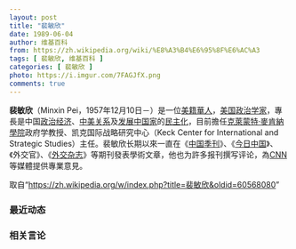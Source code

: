 ```yaml
---
layout: post
title: "裴敏欣"
date: 1989-06-04
author: 维基百科
from: https://zh.wikipedia.org/wiki/%E8%A3%B4%E6%95%8F%E6%AC%A3
tags: [ 裴敏欣, 维基百科 ]
categories: [ 裴敏欣 ]
photo: https://i.imgur.com/7FAGJfX.png
comments: true
---
```

<div class="mw-parser-output">
<p><b>裴敏欣</b>（Minxin Pei，1957年12月10日<span class="useeditintro" title="Template:BLP editintro">－</span>）是一位<a href="/wiki/%E7%BE%8E%E7%B1%8D%E8%8F%AF%E4%BA%BA" class="mw-redirect" title="美籍華人">美籍華人</a>，<a href="/wiki/%E7%BE%8E%E5%9B%BD" title="美国">美国</a><a href="/wiki/%E6%94%BF%E6%B2%BB%E5%AD%A6%E5%AE%B6" title="政治学家">政治学家</a>，專長是中国<a href="/wiki/%E6%94%BF%E6%B2%BB" title="政治">政治</a><a href="/wiki/%E7%BB%8F%E6%B5%8E" title="经济">经济</a>、<a href="/wiki/%E4%B8%AD%E7%BE%8E%E5%85%B3%E7%B3%BB" title="中美关系">中美关系</a>及<a href="/wiki/%E5%8F%91%E5%B1%95%E4%B8%AD%E5%9B%BD%E5%AE%B6" title="发展中国家">发展中国家</a>的<a href="/wiki/%E6%B0%91%E4%B8%BB%E5%8C%96" title="民主化">民主化</a>，目前擔任<a href="/wiki/%E5%85%8B%E8%90%8A%E8%92%99%E7%89%B9%C2%B7%E9%BA%A5%E8%82%AF%E7%B4%8D%E5%AD%B8%E9%99%A2" title="克萊蒙特·麥肯納學院">克萊蒙特·麥肯納學院</a>政府学教授、凯克国际战略研究中心（Keck Center for International and Strategic Studies）主任。裴敏欣长期以來一直在《<a href="/wiki/%E4%B8%AD%E5%9B%BD%E5%AD%A3%E5%88%8A" title="中国季刊">中国季刊</a>》、《<a href="/wiki/%E4%BB%8A%E6%97%A5%E4%B8%AD%E5%9B%BD" title="今日中国">今日中国</a>》、《外交官》、《<a href="/wiki/%E5%A4%96%E4%BA%A4_(%E6%9D%82%E5%BF%97)" title="外交 (杂志)">外交杂志</a>》等期刊發表學術文章，他也为許多报刊撰写评论，為<a href="/wiki/CNN" class="mw-redirect" title="CNN">CNN</a>等媒體提供專業意見。
</p>
</div><noscript><img src="//zh.wikipedia.org/wiki/Special:CentralAutoLogin/start?type=1x1" alt="" title="" width="1" height="1" style="border: none; position: absolute;"></noscript>
<div class="printfooter">取自“<a dir="ltr" href="https://zh.wikipedia.org/w/index.php?title=裴敏欣&amp;oldid=60568080">https://zh.wikipedia.org/w/index.php?title=裴敏欣&amp;oldid=60568080</a>”</div><div id="recent-news"><h3>最近动态</h3><ul></ul></div><div id="open-opinion"><h3>相关言论</h3><ul></ul></div>